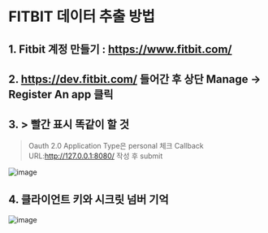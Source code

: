 # FITBIT 데이터 추출 방법

## 1. Fitbit 계정 만들기 : https://www.fitbit.com/

## 2. https://dev.fitbit.com/ 들어간 후 상단 Manage -> Register An app 클릭

## 3. > 빨간 표시 똑같이 할 것
> Oauth 2.0 Application Type은 personal 체크
> Callback URL:http://127.0.0.1:8080/
> 작성 후 submit

![image](https://user-images.githubusercontent.com/70958560/161204798-3c0e489b-61c0-4f95-9c4f-809e16f0af45.png)

## 4. 클라이언트 키와 시크릿 넘버 기억

![image](https://user-images.githubusercontent.com/70958560/161204878-38a7a585-ea49-4505-81a3-4c3be06c52a4.png)

